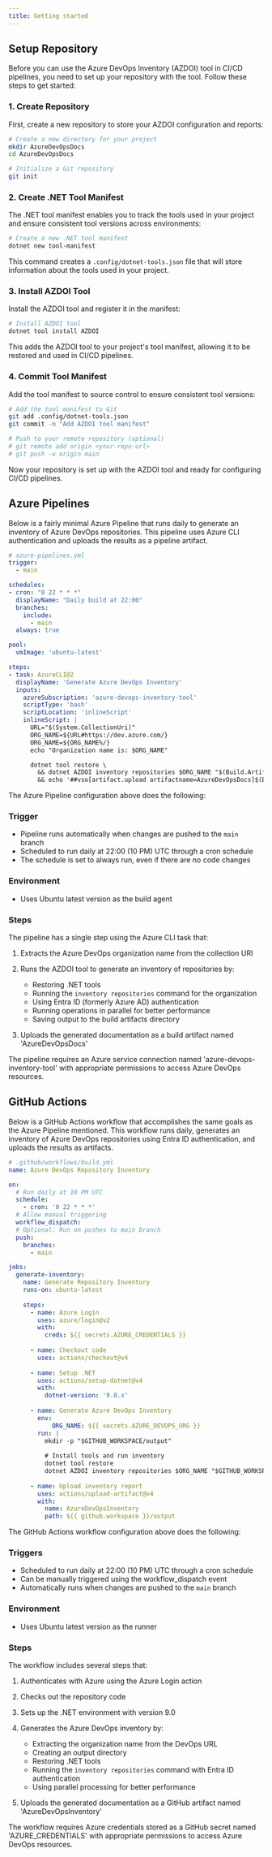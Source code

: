 ```yaml
---
title: Getting started
---
```


## Setup Repository

Before you can use the Azure DevOps Inventory (AZDOI) tool in CI/CD pipelines, you need to set up your repository with the tool. Follow these steps to get started:

### 1. Create Repository

First, create a new repository to store your AZDOI configuration and reports:

```bash
# Create a new directory for your project
mkdir AzureDevOpsDocs
cd AzureDevOpsDocs

# Initialize a Git repository
git init
```

### 2. Create .NET Tool Manifest

The .NET tool manifest enables you to track the tools used in your project and ensure consistent tool versions across environments:

```bash
# Create a new .NET tool manifest
dotnet new tool-manifest
```

This command creates a `.config/dotnet-tools.json` file that will store information about the tools used in your project.

### 3. Install AZDOI Tool

Install the AZDOI tool and register it in the manifest:

```bash
# Install AZDOI tool
dotnet tool install AZDOI
```

This adds the AZDOI tool to your project's tool manifest, allowing it to be restored and used in CI/CD pipelines.

### 4. Commit Tool Manifest

Add the tool manifest to source control to ensure consistent tool versions:

```bash
# Add the tool manifest to Git
git add .config/dotnet-tools.json
git commit -m "Add AZDOI tool manifest"

# Push to your remote repository (optional)
# git remote add origin <your-repo-url>
# git push -u origin main
```

Now your repository is set up with the AZDOI tool and ready for configuring CI/CD pipelines.

## Azure Pipelines

Below is a fairly minimal Azure Pipeline that runs daily to generate an inventory of Azure DevOps repositories. This pipeline uses Azure CLI authentication and uploads the results as a pipeline artifact.


```yaml
# azure-pipelines.yml
trigger:
  - main

schedules:
- cron: "0 22 * * *"
  displayName: "Daily build at 22:00"
  branches:
    include:
      - main
  always: true

pool:
  vmImage: 'ubuntu-latest'

steps:
- task: AzureCLI@2
  displayName: 'Generate Azure DevOps Inventory'
  inputs:
    azureSubscription: 'azure-devops-inventory-tool'
    scriptType: 'bash'
    scriptLocation: 'inlineScript'
    inlineScript: |
      URL="$(System.CollectionUri)"
      ORG_NAME=${URL#https://dev.azure.com/}
      ORG_NAME=${ORG_NAME%/}
      echo "Organization name is: $ORG_NAME"

      dotnet tool restore \
        && dotnet AZDOI inventory repositories $ORG_NAME "$(Build.ArtifactStagingDirectory)" --entra-id-auth --run-in-parallel \
        && echo '##vso[artifact.upload artifactname=AzureDevOpsDocs]$(Build.ArtifactStagingDirectory)'
```

The Azure Pipeline configuration above does the following:

### Trigger
- Pipeline runs automatically when changes are pushed to the `main` branch
- Scheduled to run daily at 22:00 (10 PM) UTC through a cron schedule
- The schedule is set to always run, even if there are no code changes

### Environment
- Uses Ubuntu latest version as the build agent

### Steps
The pipeline has a single step using the Azure CLI task that:

1. Extracts the Azure DevOps organization name from the collection URI
2. Runs the AZDOI tool to generate an inventory of repositories by:
   - Restoring .NET tools
   - Running the `inventory repositories` command for the organization
   - Using Entra ID (formerly Azure AD) authentication
   - Running operations in parallel for better performance
   - Saving output to the build artifacts directory

3. Uploads the generated documentation as a build artifact named 'AzureDevOpsDocs'

The pipeline requires an Azure service connection named 'azure-devops-inventory-tool' with appropriate permissions to access Azure DevOps resources.

## GitHub Actions

Below is a GitHub Actions workflow that accomplishes the same goals as the Azure Pipeline mentioned. This workflow runs daily, generates an inventory of Azure DevOps repositories using Entra ID authentication, and uploads the results as artifacts.

```yaml
# .github/workflows/build.yml
name: Azure DevOps Repository Inventory

on:
  # Run daily at 10 PM UTC
  schedule:
    - cron: '0 22 * * *'
  # Allow manual triggering
  workflow_dispatch:
  # Optional: Run on pushes to main branch
  push:
    branches:
      - main

jobs:
  generate-inventory:
    name: Generate Repository Inventory
    runs-on: ubuntu-latest
    
    steps:
      - name: Azure Login
        uses: azure/login@v2
        with:
          creds: ${{ secrets.AZURE_CREDENTIALS }}
          
      - name: Checkout code
        uses: actions/checkout@v4
      
      - name: Setup .NET
        uses: actions/setup-dotnet@v4
        with:
          dotnet-version: '9.0.x'
      
      - name: Generate Azure DevOps Inventory
        env:
            ORG_NAME: ${{ secrets.AZURE_DEVOPS_ORG }}
        run: |
          mkdir -p "$GITHUB_WORKSPACE/output"
          
          # Install tools and run inventory
          dotnet tool restore
          dotnet AZDOI inventory repositories $ORG_NAME "$GITHUB_WORKSPACE/output" --entra-id-auth --run-in-parallel
      
      - name: Upload inventory report
        uses: actions/upload-artifact@v4
        with:
          name: AzureDevOpsInventory
          path: ${{ github.workspace }}/output
```

The GitHub Actions workflow configuration above does the following:

### Triggers
- Scheduled to run daily at 22:00 (10 PM) UTC through a cron schedule
- Can be manually triggered using the workflow_dispatch event
- Automatically runs when changes are pushed to the `main` branch

### Environment
- Uses Ubuntu latest version as the runner

### Steps
The workflow includes several steps that:

1. Authenticates with Azure using the Azure Login action
2. Checks out the repository code
3. Sets up the .NET environment with version 9.0
4. Generates the Azure DevOps inventory by:
   - Extracting the organization name from the DevOps URL
   - Creating an output directory
   - Restoring .NET tools
   - Running the `inventory repositories` command with Entra ID authentication
   - Using parallel processing for better performance

5. Uploads the generated documentation as a GitHub artifact named 'AzureDevOpsInventory'

The workflow requires Azure credentials stored as a GitHub secret named 'AZURE_CREDENTIALS' with appropriate permissions to access Azure DevOps resources.
